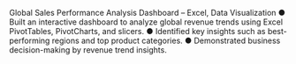 Global Sales Performance Analysis Dashboard – Excel, Data Visualization
●	Built an interactive dashboard to analyze global revenue trends using Excel PivotTables, PivotCharts, and slicers.
●	Identified key insights such as best-performing regions and top product categories.
●	Demonstrated business decision-making by revenue trend insights.
